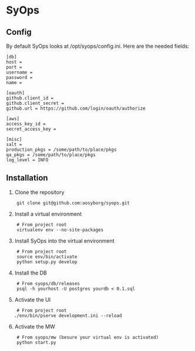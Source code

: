 # SyOps

## Config
By default SyOps looks at /opt/syops/config.ini. Here are the needed fields:
```
[db]
host = 
port = 
username = 
password = 
name = 

[oauth]
github.client_id = 
github.client_secret = 
github.url = https://github.com/login/oauth/authorize

[aws]
access_key_id = 
secret_access_key = 

[misc]
salt = 
production_pkgs = /some/path/to/place/pkgs
qa_pkgs = /some/path/to/place/pkgs
log_level = INFO
```

## Installation
1. Clone the repository
```
    git clone git@github.com:aosyborg/syops.git
```

2. Install a virtual environment
```
    # From project root
    virtualenv env --no-site-packages
```

3. Install SyOps into the virtual environment
```
    # From project root
    source env/bin/activate
    python setup.py develop
```

4. Install the DB
```
    # From syops/db/releases
    psql -h yourhost -U postgres yourdb < 0.1.sql
```

5. Activate the UI
```
    # From project root
   ./env/bin/pserve development.ini --reload
```

6. Activate the MW
```
    # From syops/mw (besure your virtual env is activated)
    python start.py
```
